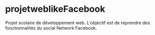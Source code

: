 projetweblikeFacebook
=====================

Projet scolaire de développement web. L'objectif est de reprendre des fonctionnalités du social Network Facebook.
